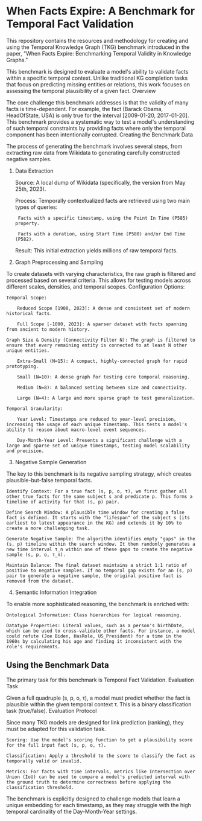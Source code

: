 # When Facts Expire: A Benchmark for Temporal Fact Validation

This repository contains the resources and methodology for creating and using the Temporal Knowledge Graph (TKG) benchmark introduced in the paper, "When Facts Expire: Benchmarking Temporal Validity in Knowledge Graphs."

This benchmark is designed to evaluate a model's ability to validate facts within a specific temporal context. Unlike traditional KG completion tasks that focus on predicting missing entities or relations, this work focuses on assessing the temporal plausibility of a given fact.
Overview

The core challenge this benchmark addresses is that the validity of many facts is time-dependent. For example, the fact (Barack Obama, HeadOfState, USA) is only true for the interval [2009-01-20, 2017-01-20]. This benchmark provides a systematic way to test a model's understanding of such temporal constraints by providing facts where only the temporal component has been intentionally corrupted.
Creating the Benchmark Data

The process of generating the benchmark involves several steps, from extracting raw data from Wikidata to generating carefully constructed negative samples.
1. Data Extraction

    Source: A local dump of Wikidata (specifically, the version from May 25th, 2023).

    Process: Temporally contextualized facts are retrieved using two main types of queries:

        Facts with a specific timestamp, using the Point In Time (P585) property.

        Facts with a duration, using Start Time (P580) and/or End Time (P582).

    Result: This initial extraction yields millions of raw temporal facts.

2. Graph Preprocessing and Sampling

To create datasets with varying characteristics, the raw graph is filtered and processed based on several criteria. This allows for testing models across different scales, densities, and temporal scopes.
Configuration Options:

    Temporal Scope:

        Reduced Scope [1900, 2023]: A dense and consistent set of modern historical facts.

        Full Scope [-1000, 2023]: A sparser dataset with facts spanning from ancient to modern history.

    Graph Size & Density (Connectivity Filter N): The graph is filtered to ensure that every remaining entity is connected to at least N other unique entities.

        Extra-Small (N=15): A compact, highly-connected graph for rapid prototyping.

        Small (N=10): A dense graph for testing core temporal reasoning.

        Medium (N=8): A balanced setting between size and connectivity.

        Large (N=4): A large and more sparse graph to test generalization.

    Temporal Granularity:

        Year Level: Timestamps are reduced to year-level precision, increasing the usage of each unique timestamp. This tests a model's ability to reason about macro-level event sequences.

        Day-Month-Year Level: Presents a significant challenge with a large and sparse set of unique timestamps, testing model scalability and precision.

3. Negative Sample Generation

The key to this benchmark is its negative sampling strategy, which creates plausible-but-false temporal facts.

    Identify Context: For a true fact (s, p, o, τ), we first gather all other true facts for the same subject s and predicate p. This forms a timeline of activity for that (s, p) pair.

    Define Search Window: A plausible time window for creating a false fact is defined. It starts with the "lifespan" of the subject s (its earliest to latest appearance in the KG) and extends it by 10% to create a more challenging task.

    Generate Negative Sample: The algorithm identifies empty "gaps" in the (s, p) timeline within the search window. It then randomly generates a new time interval τ_n within one of these gaps to create the negative sample (s, p, o, τ_n).

    Maintain Balance: The final dataset maintains a strict 1:1 ratio of positive to negative samples. If no temporal gap exists for an (s, p) pair to generate a negative sample, the original positive fact is removed from the dataset.

4. Semantic Information Integration

To enable more sophisticated reasoning, the benchmark is enriched with:

    Ontological Information: Class hierarchies for logical reasoning.

    Datatype Properties: Literal values, such as a person's birthDate, which can be used to cross-validate other facts. For instance, a model could refute (Joe Biden, HasRole, US_President) for a time in the 1960s by calculating his age and finding it inconsistent with the role's requirements.

## Using the Benchmark Data

The primary task for this benchmark is Temporal Fact Validation.
Evaluation Task

Given a full quadruple (s, p, o, τ), a model must predict whether the fact is plausible within the given temporal context τ. This is a binary classification task (true/false).
Evaluation Protocol

Since many TKG models are designed for link prediction (ranking), they must be adapted for this validation task.

    Scoring: Use the model's scoring function to get a plausibility score for the full input fact (s, p, o, τ).

    Classification: Apply a threshold to the score to classify the fact as temporally valid or invalid.

    Metrics: For facts with time intervals, metrics like Intersection over Union (IoU) can be used to compare a model's predicted interval with the ground truth to determine correctness before applying the classification threshold.

The benchmark is explicitly designed to challenge models that learn a unique embedding for each timestamp, as they may struggle with the high temporal cardinality of the Day-Month-Year settings.
